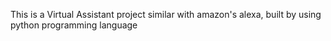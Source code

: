 This is a Virtual Assistant project similar with amazon's alexa, built by using python programming language
